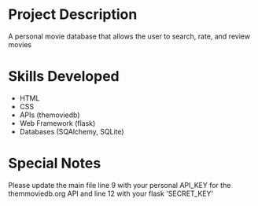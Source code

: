 # Project Description
A personal movie database that allows the user to search, rate, and review movies

# Skills Developed
- HTML
- CSS
- APIs (themoviedb)
- Web Framework (flask)
- Databases (SQAlchemy, SQLite)

# Special Notes
Please update the main file line 9 with your personal API_KEY for the themmoviedb.org API and line 12 with your flask 'SECRET_KEY' 
